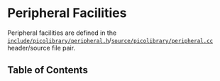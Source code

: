 # Peripheral Facilities
Peripheral facilities are defined in the
[`include/picolibrary/peripheral.h`](https://github.com/apcountryman/picolibrary/blob/main/include/picolibrary/peripheral.h)/[`source/picolibrary/peripheral.cc`](https://github.com/apcountryman/picolibrary/blob/main/source/picolibrary/peripheral.cc)
header/source file pair.

## Table of Contents
